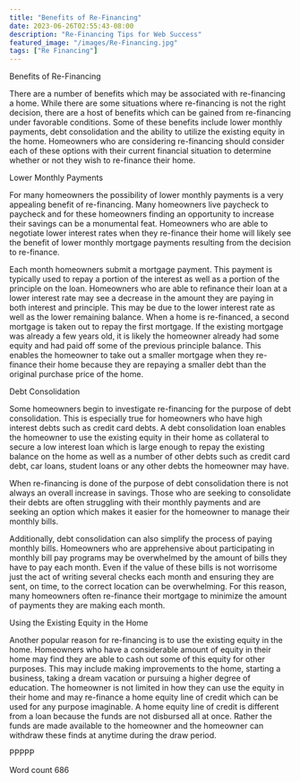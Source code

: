 ```yaml
---
title: "Benefits of Re-Financing"
date: 2023-06-26T02:55:43-08:00
description: "Re-Financing Tips for Web Success"
featured_image: "/images/Re-Financing.jpg"
tags: ["Re Financing"]
---
```


Benefits of Re-Financing

There are a number of benefits which may be associated with re-financing a home. While there are some situations where re-financing is not the right decision, there are a host of benefits which can be gained from re-financing under favorable conditions. Some of these benefits include lower monthly payments, debt consolidation and the ability to utilize the existing equity in the home. Homeowners who are considering re-financing should consider each of these options with their current financial situation to determine whether or not they wish to re-finance their home. 

Lower Monthly Payments

For many homeowners the possibility of lower monthly payments is a very appealing benefit of re-financing. Many homeowners live paycheck to paycheck and for these homeowners finding an opportunity to increase their savings can be a monumental feat. Homeowners who are able to negotiate lower interest rates when they re-finance their home will likely see the benefit of lower monthly mortgage payments resulting from the decision to re-finance.

Each month homeowners submit a mortgage payment. This payment is typically used to repay a portion of the interest as well as a portion of the principle on the loan. Homeowners who are able to refinance their loan at a lower interest rate may see a decrease in the amount they are paying in both interest and principle. This may be due to the lower interest rate as well as the lower remaining balance. When a home is re-financed, a second mortgage is taken out to repay the first mortgage. If the existing mortgage was already a few years old, it is likely the homeowner already had some equity and had paid off some of the previous principle balance. This enables the homeowner to take out a smaller mortgage when they re-finance their home because they are repaying a smaller debt than the original purchase price of the home. 

Debt Consolidation

Some homeowners begin to investigate re-financing for the purpose of debt consolidation. This is especially true for homeowners who have high interest debts such as credit card debts. A debt consolidation loan enables the homeowner to use the existing equity in their home as collateral to secure a low interest loan which is large enough to repay the existing balance on the home as well as a number of other debts such as credit card debt, car loans, student loans or any other debts the homeowner may have. 

When re-financing is done of the purpose of debt consolidation there is not always an overall increase in savings. Those who are seeking to consolidate their debts are often struggling with their monthly payments and are seeking an option which makes it easier for the homeowner to manage their monthly bills. 

Additionally, debt consolidation can also simplify the process of paying monthly bills. Homeowners who are apprehensive about participating in monthly bill pay programs may be overwhelmed by the amount of bills they have to pay each month. Even if the value of these bills is not worrisome just the act of writing several checks each month and ensuring they are sent, on time, to the correct location can be overwhelming. For this reason, many homeowners often re-finance their mortgage to minimize the amount of payments they are making each month. 

Using the Existing Equity in the Home

Another popular reason for re-financing is to use the existing equity in the home. Homeowners who have a considerable amount of equity in their home may find they are able to cash out some of this equity for other purposes. This may include making improvements to the home, starting a business, taking a dream vacation or pursuing a higher degree of education. The homeowner is not limited in how they can use the equity in their home and may re-finance a home equity line of credit which can be used for any purpose imaginable. A home equity line of credit is different from a loan because the funds are not disbursed all at once. Rather the funds are made available to the homeowner and the homeowner can withdraw these finds at anytime during the draw period. 

PPPPP

Word count 686




